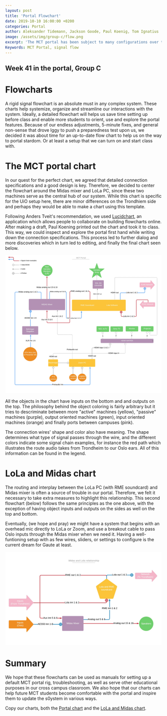 ```yaml
---
layout: post
title: 'Portal Flowchart'
date: 2019-10-10 16:00:00 +0200
categories: Portal
author: Aleksander Tidemann, Jackson Goode, Paul Koenig, Tom Ignatius
image: /assets/img/group-c/flow.png
excerpt: 'The MCT portal has been subject to many configurations over the last couple of months. In this post, we explore how flowcharts may help us see a brighter tomorrow (we need as much light as we can get here).'
Keywords: MCT Portal, signal flow
---
```


## Week 41 in the portal, Group C

# Flowcharts 

A rigid signal flowchart is an absolute must in any complex system. These charts help systemize, organize and streamline our interactions with the system. Ideally, a detailed flowchart will helps us save time setting up before class and enable more students to orient, use and explore the portal features. Because of our endless adjustments, 5-minute fixes, and general non-sense that drove Iggy to push a preparedness test upon us, we decided it was about time for an up-to-date flow chart to help us on the way to portal stardom. Or at least a setup that we can turn on and start class with.

# The MCT portal chart

In our quest for the perfect chart, we agreed that detailed connection specifications and a good design is key. Therefore, we decided to center the flowchart around the Midas mixer and LoLa PC, since these two machines serve as the central hub of our system. While this chart is specific for the UiO setup here, there are minor differences on the Trondhiem side and perhaps they would be able to make a chart using this template.

Following Anders Tveit's recommendation, we used [Lucidchart](https://www.lucidchart.com), an application which allows people to collaborate on building flowcharts online. After making a draft, Paul Koening printed out the chart and took it to class. This way, we could inspect and explore the portal first hand while writing down the connection specifications. This process led to further dialog and more discoveries which in turn led to editing, and finally the final chart seen below.

![Portal Flowchart](/assets/img/group-c/Portal-flowchart.jpg) 

All the objects in the chart have inputs on the bottom and and outputs on the top. The philosophy behind the object coloring is fairly arbitrary but it tries to descriminate between more "active" machines (yellow), "passive" machines (purple), output oriented machines (green), input oriented machines (orange) and finally ports between campuses (pink).

The connection wires' shape and color also have meaning. The shape determines what type of signal passes through the wire, and the different colors indicate some signal chain examples, for instance the red path which illustrates the route audio takes from Trondheim to our Oslo ears. All of this information can be found in the legend.

# LoLa and Midas chart

The routing and interplay between the LoLa PC (with RME soundcard) and Midas mixer is often a source of trouble in our portal. Therefore, we felt it necessary to take extra measures to highlight this relationship. This second flowchart (below) follows the same principles as the one above, with the exception of having object inputs and outputs on the sides as well on the top and bottom.

Eventually, (we hope and pray) we might have a system that begins with an overhead mic directly to LoLa or Zoom, and use a breakout cable to pass Oslo inputs through the Midas mixer when we need it. Having a well-funtioning setup with as few wires, sliders, or settings to configure is the current dream for Gaute at least.

![LoLa and Midas Flowchart](/assets/img/group-c/Midas-lola-flowchart.jpg)

# Summary

We hope that these flowcharts can be used as manuals for setting up a default MCT portal rig, troubleshooting, as well as serve other educational purposes in our cross campus classroom. We also hope that our charts can help future MCT students become comfortable with the portal and inspire them to update the s0ystem in various ways.

Copy our charts, both the [Portal chart](https://www.lucidchart.com/invitations/accept/5c3deb5f-538c-4ddb-89ac-cf99db701ad0) and the [LoLa and Midas chart](https://www.lucidchart.com/invitations/accept/f53eb564-bcef-4da7-92ad-51e980891471). 
